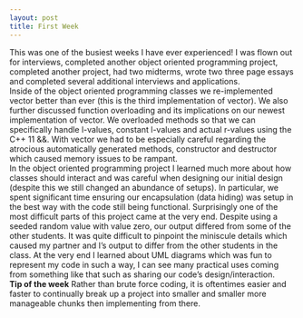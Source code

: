 ```yaml
---
layout: post
title: First Week
---
```


This was one of the busiest weeks I have ever experienced! I was flown out for interviews, completed another object oriented programming project, completed another project, had two midterms, wrote two three page essays and completed several additional interviews and applications. 
<br>
Inside of the object oriented programming classes we re-implemented vector better than ever (this is the third implementation of vector). We also further discussed function overloading and its implications on our newest implementation of vector. We overloaded methods so that we can specifically handle l-values, constant l-values and actual r-values using the C++ 11 &&. With vector we had to be especially careful regarding the atrocious automatically generated methods, constructor and destructor which caused memory issues to be rampant.
<br>
In the object oriented programming project I learned much more about how classes should interact and was careful when designing our initial design (despite this we still changed an abundance of setups). In particular, we spent significant time ensuring our encapsulation (data hiding) was setup in the best way with the code still being functional. Surprisingly one of the most difficult parts of this project came at the very end. Despite using a seeded random value with value zero, our output differed from some of the other students. It was quite difficult to pinpoint the miniscule details which caused my partner and I’s output to differ from the other students in the class. At the very end I learned about UML diagrams which was fun to represent my code in such a way, I can see many practical uses coming from something like that such as sharing our code’s design/interaction.
<br>
<strong>Tip of the week</strong>
Rather than brute force coding, it is oftentimes easier and faster to continually break up a project into smaller and smaller more manageable chunks then implementing from there.
